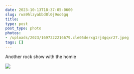 ```yaml
---
date: 2023-10-13T18:37:05-0600
slug: rwa9hlzyabbd8l0j9oo6gq
title: 
type: post
post_type: photo
photos:
- /uploads/2023/1697222216679.cle05derxg1rj4gqxr27.jpeg
tags: []
---
```

Another rock show with the homie


![](/uploads/2023/1697222216679.cle05derxg1rj4gqxr27.jpeg)


